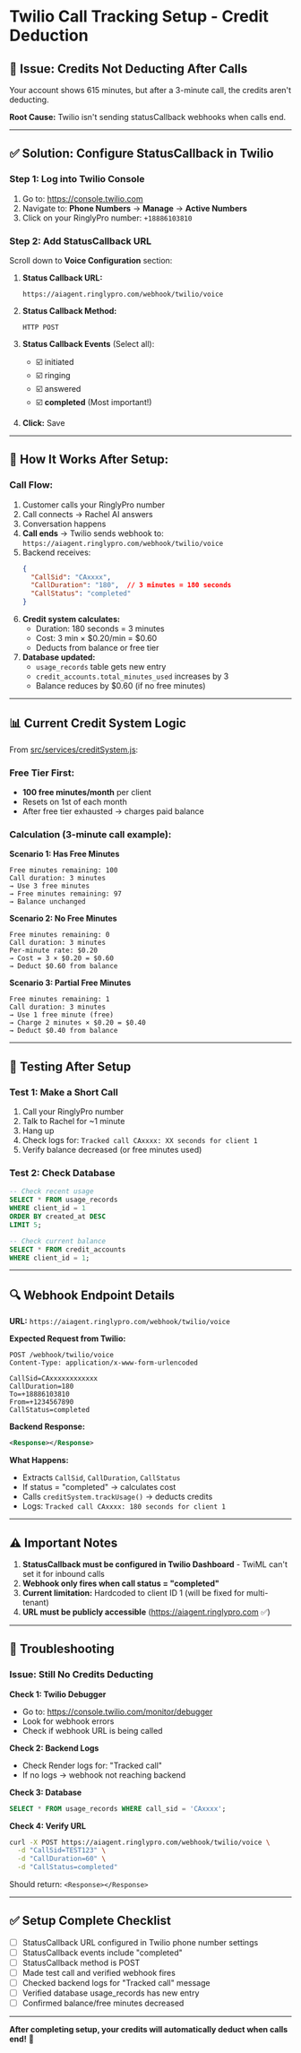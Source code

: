 # Twilio Call Tracking Setup - Credit Deduction

## 🚨 Issue: Credits Not Deducting After Calls

Your account shows 615 minutes, but after a 3-minute call, the credits aren't deducting.

**Root Cause:** Twilio isn't sending statusCallback webhooks when calls end.

---

## ✅ Solution: Configure StatusCallback in Twilio

### **Step 1: Log into Twilio Console**

1. Go to: https://console.twilio.com
2. Navigate to: **Phone Numbers** → **Manage** → **Active Numbers**
3. Click on your RinglyPro number: `+18886103810`

### **Step 2: Add StatusCallback URL**

Scroll down to **Voice Configuration** section:

1. **Status Callback URL:**
   ```
   https://aiagent.ringlypro.com/webhook/twilio/voice
   ```

2. **Status Callback Method:**
   ```
   HTTP POST
   ```

3. **Status Callback Events** (Select all):
   - ☑️ initiated
   - ☑️ ringing
   - ☑️ answered
   - ☑️ **completed** (Most important!)

4. **Click:** Save

---

## 🔄 How It Works After Setup:

### **Call Flow:**
1. Customer calls your RinglyPro number
2. Call connects → Rachel AI answers
3. Conversation happens
4. **Call ends** → Twilio sends webhook to: `https://aiagent.ringlypro.com/webhook/twilio/voice`
5. Backend receives:
   ```json
   {
     "CallSid": "CAxxxx",
     "CallDuration": "180",  // 3 minutes = 180 seconds
     "CallStatus": "completed"
   }
   ```
6. **Credit system calculates:**
   - Duration: 180 seconds = 3 minutes
   - Cost: 3 min × $0.20/min = $0.60
   - Deducts from balance or free tier
7. **Database updated:**
   - `usage_records` table gets new entry
   - `credit_accounts.total_minutes_used` increases by 3
   - Balance reduces by $0.60 (if no free minutes)

---

## 📊 Current Credit System Logic

From [src/services/creditSystem.js](src/services/creditSystem.js):

### **Free Tier First:**
- **100 free minutes/month** per client
- Resets on 1st of each month
- After free tier exhausted → charges paid balance

### **Calculation (3-minute call example):**

**Scenario 1: Has Free Minutes**
```
Free minutes remaining: 100
Call duration: 3 minutes
→ Use 3 free minutes
→ Free minutes remaining: 97
→ Balance unchanged
```

**Scenario 2: No Free Minutes**
```
Free minutes remaining: 0
Call duration: 3 minutes
Per-minute rate: $0.20
→ Cost = 3 × $0.20 = $0.60
→ Deduct $0.60 from balance
```

**Scenario 3: Partial Free Minutes**
```
Free minutes remaining: 1
Call duration: 3 minutes
→ Use 1 free minute (free)
→ Charge 2 minutes × $0.20 = $0.40
→ Deduct $0.40 from balance
```

---

## 🧪 Testing After Setup

### **Test 1: Make a Short Call**
1. Call your RinglyPro number
2. Talk to Rachel for ~1 minute
3. Hang up
4. Check logs for: `Tracked call CAxxxx: XX seconds for client 1`
5. Verify balance decreased (or free minutes used)

### **Test 2: Check Database**
```sql
-- Check recent usage
SELECT * FROM usage_records
WHERE client_id = 1
ORDER BY created_at DESC
LIMIT 5;

-- Check current balance
SELECT * FROM credit_accounts
WHERE client_id = 1;
```

---

## 🔍 Webhook Endpoint Details

**URL:** `https://aiagent.ringlypro.com/webhook/twilio/voice`

**Expected Request from Twilio:**
```http
POST /webhook/twilio/voice
Content-Type: application/x-www-form-urlencoded

CallSid=CAxxxxxxxxxxxx
CallDuration=180
To=+18886103810
From=+1234567890
CallStatus=completed
```

**Backend Response:**
```xml
<Response></Response>
```

**What Happens:**
- Extracts `CallSid`, `CallDuration`, `CallStatus`
- If status = "completed" → calculates cost
- Calls `creditSystem.trackUsage()` → deducts credits
- Logs: `Tracked call CAxxxx: 180 seconds for client 1`

---

## ⚠️ Important Notes

1. **StatusCallback must be configured in Twilio Dashboard** - TwiML can't set it for inbound calls
2. **Webhook only fires when call status = "completed"**
3. **Current limitation:** Hardcoded to client ID 1 (will be fixed for multi-tenant)
4. **URL must be publicly accessible** (https://aiagent.ringlypro.com ✅)

---

## 🐛 Troubleshooting

### Issue: Still No Credits Deducting

**Check 1: Twilio Debugger**
- Go to: https://console.twilio.com/monitor/debugger
- Look for webhook errors
- Check if webhook URL is being called

**Check 2: Backend Logs**
- Check Render logs for: "Tracked call"
- If no logs → webhook not reaching backend

**Check 3: Database**
```sql
SELECT * FROM usage_records WHERE call_sid = 'CAxxxx';
```

**Check 4: Verify URL**
```bash
curl -X POST https://aiagent.ringlypro.com/webhook/twilio/voice \
  -d "CallSid=TEST123" \
  -d "CallDuration=60" \
  -d "CallStatus=completed"
```
Should return: `<Response></Response>`

---

## ✅ Setup Complete Checklist

- [ ] StatusCallback URL configured in Twilio phone number settings
- [ ] StatusCallback events include "completed"
- [ ] StatusCallback method is POST
- [ ] Made test call and verified webhook fires
- [ ] Checked backend logs for "Tracked call" message
- [ ] Verified database usage_records has new entry
- [ ] Confirmed balance/free minutes decreased

---

**After completing setup, your credits will automatically deduct when calls end!** 🎉
